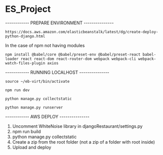 # ES_Project

------------ PREPARE ENVIRONMENT ---------------
		
	https://docs.aws.amazon.com/elasticbeanstalk/latest/dg/create-deploy-python-django.html
		
In the case of npm not having modules

	npm install @babel/core @babel/preset-env @babel/preset-react babel-loader react react-dom react-router-dom webpack webpack-cli webpack-watch-files-plugin axios
	
------------ RUNNING LOCALHOST ---------------

    source ~/eb-virt/bin/activate
    
    npm run dev
    
    python manage.py collectstatic
    
    python manage.py runserver
    
------------ AWS DEPLOY ---------------

  1.  Uncomment WhiteNoise library in djangoRestaurant/settings.py
  2.  npm run build
  3.  python manage.py collectstatic
  4.  Create a zip from the root folder (not a zip of a folder with root inside)
  5.  Upload and deploy

